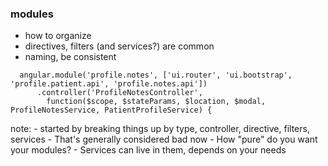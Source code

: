 ### modules
- how to organize
- directives, filters (and services?) are common
- naming, be consistent

```
  angular.module('profile.notes', ['ui.router', 'ui.bootstrap', 'profile.patient.api', 'profile.notes.api'])
      .controller('ProfileNotesController',
        function($scope, $stateParams, $location, $modal, ProfileNotesService, PatientProfileService) {
```

note:
    - started by breaking things up by type, controller, directive, filters, services
    - That's generally considered bad now
    - How "pure" do you want your modules?
    - Services can live in them, depends on your needs
